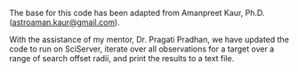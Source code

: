 The base for this code has been adapted from Amanpreet Kaur, Ph.D. (astroaman.kaur@gmail.com). 

With the assistance of my mentor, Dr. Pragati Pradhan, we have updated the code to run on SciServer, iterate over all observations for a target over a range of search offset radii, and print the results to a text file. 
